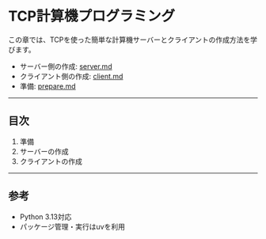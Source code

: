 # TCP計算機プログラミング

この章では、TCPを使った簡単な計算機サーバーとクライアントの作成方法を学びます。

- サーバー側の作成: [server.md](server.md)
- クライアント側の作成: [client.md](client.md)
- 準備: [prepare.md](prepare.md)

---

## 目次

1. 準備
2. サーバーの作成
3. クライアントの作成

---

## 参考
- Python 3.13対応
- パッケージ管理・実行はuvを利用
